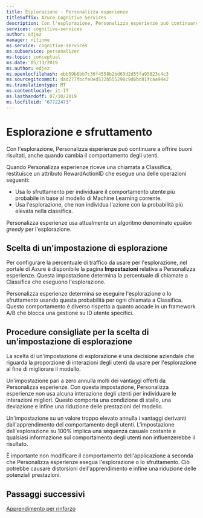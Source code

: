```yaml
---
title: Esplorazione - Personalizza esperienze
titleSuffix: Azure Cognitive Services
description: Con l'esplorazione, Personalizza esperienze può continuare a offrire buoni risultati, anche quando cambia il comportamento degli utenti. La scelta di un'impostazione di esplorazione è una decisione aziendale che riguarda la proporzione di interazioni degli utenti da usare per l'esplorazione al fine di migliorare il modello.
services: cognitive-services
author: edjez
manager: nitinme
ms.service: cognitive-services
ms.subservice: personalizer
ms.topic: conceptual
ms.date: 05/13/2019
ms.author: edjez
ms.openlocfilehash: ebb59b6bb7c36f4558b2bd63d2d55fa95823c4c3
ms.sourcegitcommit: dad277fbcfe0ed532b555298c9d6bc01fcaa94e2
ms.translationtype: MT
ms.contentlocale: it-IT
ms.lasthandoff: 07/10/2019
ms.locfileid: "67722473"
---
```

# <a name="exploration-and-exploitation"></a>Esplorazione e sfruttamento

Con l'esplorazione, Personalizza esperienze può continuare a offrire buoni risultati, anche quando cambia il comportamento degli utenti.

Quando Personalizza esperienze riceve una chiamata a Classifica, restituisce un attributo RewardActionID che esegue una delle operazioni seguenti:
* Usa lo sfruttamento per individuare il comportamento utente più probabile in base al modello di Machine Learning corrente.
* Usa l'esplorazione, che non individua l'azione con la probabilità più elevata nella classifica.

<!--
Returning the most probable action is called *exploit* behavior. Returning a different action is called *exploration*.
-->
Personalizza esperienze usa attualmente un algoritmo denominato *epsilon greedy* per l'esplorazione. 

## <a name="choosing-an-exploration-setting"></a>Scelta di un'impostazione di esplorazione

Per configurare la percentuale di traffico da usare per l'esplorazione, nel portale di Azure è disponibile la pagina **Impostazioni** relativa a Personalizza esperienze. Questa impostazione determina la percentuale di chiamate a Classifica che eseguono l'esplorazione. 

Personalizza esperienze determina se eseguire l'esplorazione o lo sfruttamento usando questa probabilità per ogni chiamata a Classifica. Questo comportamento è diverso rispetto a quanto accade in un framework A/B che blocca una gestione su ID utente specifici.

## <a name="best-practices-for-choosing-an-exploration-setting"></a>Procedure consigliate per la scelta di un'impostazione di esplorazione

<!--
@edjez - you say what not to do, but make no recommendations of what **to** do. 
-->

La scelta di un'impostazione di esplorazione è una decisione aziendale che riguarda la proporzione di interazioni degli utenti da usare per l'esplorazione al fine di migliorare il modello. 

Un'impostazione pari a zero annulla molti dei vantaggi offerti da Personalizza esperienze. Con questa impostazione, Personalizza esperienze non usa alcuna interazione degli utenti per individuare le interazioni migliori. Questo comporta una condizione di stallo, una deviazione e infine una riduzione delle prestazioni del modello.

Un'impostazione su un valore troppo elevato annulla i vantaggi derivanti dall'apprendimento del comportamento degli utenti. L'impostazione dell'esplorazione su 100% implica una sequenza casuale costante e qualsiasi informazione sul comportamento degli utenti non influenzerebbe il risultato.

È importante non modificare il comportamento dell'applicazione a seconda che Personalizza esperienze esegua l'esplorazione o lo sfruttamento. Ciò potrebbe causare distorsioni dell'apprendimento e infine una riduzione delle potenziali prestazioni.

## <a name="next-steps"></a>Passaggi successivi

[Apprendimento per rinforzo](concepts-reinforcement-learning.md) 